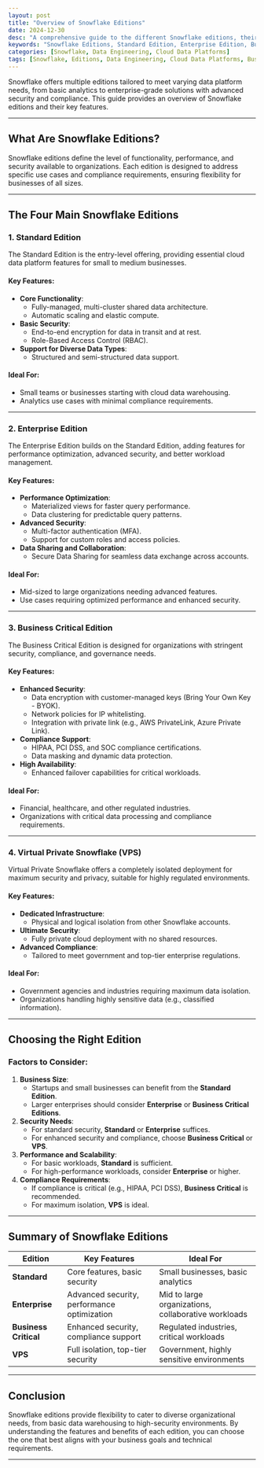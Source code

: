 ```yaml
---
layout: post
title: "Overview of Snowflake Editions"
date: 2024-12-30
desc: "A comprehensive guide to the different Snowflake editions, their features, and how to choose the best edition for your data needs."
keywords: "Snowflake Editions, Standard Edition, Enterprise Edition, Business Critical, Virtual Private Snowflake, Data Engineering"
categories: [Snowflake, Data Engineering, Cloud Data Platforms]
tags: [Snowflake, Editions, Data Engineering, Cloud Data Platforms, Business Critical]
---
```


Snowflake offers multiple editions tailored to meet varying data platform needs, from basic analytics to enterprise-grade solutions with advanced security and compliance. This guide provides an overview of Snowflake editions and their key features.

---

## What Are Snowflake Editions?

Snowflake editions define the level of functionality, performance, and security available to organizations. Each edition is designed to address specific use cases and compliance requirements, ensuring flexibility for businesses of all sizes.

---

## The Four Main Snowflake Editions

### **1. Standard Edition**
The Standard Edition is the entry-level offering, providing essential cloud data platform features for small to medium businesses.

#### Key Features:
- **Core Functionality**:
  - Fully-managed, multi-cluster shared data architecture.
  - Automatic scaling and elastic compute.
- **Basic Security**:
  - End-to-end encryption for data in transit and at rest.
  - Role-Based Access Control (RBAC).
- **Support for Diverse Data Types**:
  - Structured and semi-structured data support.

#### Ideal For:
- Small teams or businesses starting with cloud data warehousing.
- Analytics use cases with minimal compliance requirements.

---

### **2. Enterprise Edition**
The Enterprise Edition builds on the Standard Edition, adding features for performance optimization, advanced security, and better workload management.

#### Key Features:
- **Performance Optimization**:
  - Materialized views for faster query performance.
  - Data clustering for predictable query patterns.
- **Advanced Security**:
  - Multi-factor authentication (MFA).
  - Support for custom roles and access policies.
- **Data Sharing and Collaboration**:
  - Secure Data Sharing for seamless data exchange across accounts.

#### Ideal For:
- Mid-sized to large organizations needing advanced features.
- Use cases requiring optimized performance and enhanced security.

---

### **3. Business Critical Edition**
The Business Critical Edition is designed for organizations with stringent security, compliance, and governance needs.

#### Key Features:
- **Enhanced Security**:
  - Data encryption with customer-managed keys (Bring Your Own Key - BYOK).
  - Network policies for IP whitelisting.
  - Integration with private link (e.g., AWS PrivateLink, Azure Private Link).
- **Compliance Support**:
  - HIPAA, PCI DSS, and SOC compliance certifications.
  - Data masking and dynamic data protection.
- **High Availability**:
  - Enhanced failover capabilities for critical workloads.

#### Ideal For:
- Financial, healthcare, and other regulated industries.
- Organizations with critical data processing and compliance requirements.

---

### **4. Virtual Private Snowflake (VPS)**
Virtual Private Snowflake offers a completely isolated deployment for maximum security and privacy, suitable for highly regulated environments.

#### Key Features:
- **Dedicated Infrastructure**:
  - Physical and logical isolation from other Snowflake accounts.
- **Ultimate Security**:
  - Fully private cloud deployment with no shared resources.
- **Advanced Compliance**:
  - Tailored to meet government and top-tier enterprise regulations.

#### Ideal For:
- Government agencies and industries requiring maximum data isolation.
- Organizations handling highly sensitive data (e.g., classified information).

---

## Choosing the Right Edition

### Factors to Consider:
1. **Business Size**:
   - Startups and small businesses can benefit from the **Standard Edition**.
   - Larger enterprises should consider **Enterprise** or **Business Critical Editions**.
2. **Security Needs**:
   - For standard security, **Standard** or **Enterprise** suffices.
   - For enhanced security and compliance, choose **Business Critical** or **VPS**.
3. **Performance and Scalability**:
   - For basic workloads, **Standard** is sufficient.
   - For high-performance workloads, consider **Enterprise** or higher.
4. **Compliance Requirements**:
   - If compliance is critical (e.g., HIPAA, PCI DSS), **Business Critical** is recommended.
   - For maximum isolation, **VPS** is ideal.

---

## Summary of Snowflake Editions

| **Edition**         | **Key Features**                            | **Ideal For**                                         |
|----------------------|---------------------------------------------|------------------------------------------------------|
| **Standard**         | Core features, basic security              | Small businesses, basic analytics                   |
| **Enterprise**       | Advanced security, performance optimization | Mid to large organizations, collaborative workloads |
| **Business Critical**| Enhanced security, compliance support      | Regulated industries, critical workloads            |
| **VPS**              | Full isolation, top-tier security          | Government, highly sensitive environments           |

---

## Conclusion

Snowflake editions provide flexibility to cater to diverse organizational needs, from basic data warehousing to high-security environments. By understanding the features and benefits of each edition, you can choose the one that best aligns with your business goals and technical requirements.

---
